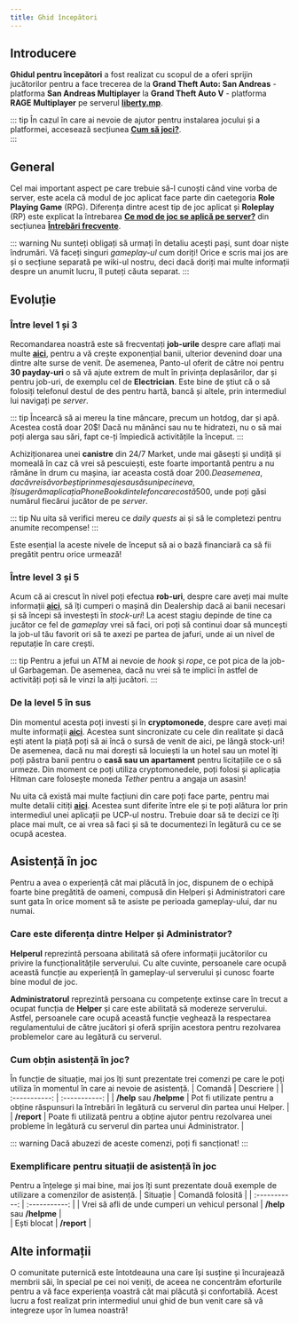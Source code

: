 ```yaml
---
title: Ghid începători
---
```


## Introducere

**Ghidul pentru începători** a fost realizat cu scopul de a oferi sprijin jucătorilor pentru a face trecerea de la **Grand Theft Auto: San Andreas** - platforma **San Andreas Multiplayer** la **Grand Theft Auto V** - platforma **RAGE Multiplayer** pe serverul **[liberty.mp](https://liberty.mp)**. 

::: tip
În cazul în care ai nevoie de ajutor pentru instalarea jocului și a platformei, accesează secțiunea **[Cum să joci?](./how-to-play)**.  
:::

## General

Cel mai important aspect pe care trebuie să-l cunoști când vine vorba de server, este acela că modul de joc aplicat face parte din caetegoria **Role Playing Game** (RPG). Diferența dintre acest tip de joc aplicat și **Roleplay** (RP) este explicat la întrebarea **[Ce mod de joc se aplică pe server?](./faq#ce-mod-de-joc-se-aplica-pe-server)** din secțiunea **[Întrebări frecvente](./faq)**.

::: warning
Nu sunteți obligați să urmați în detaliu acești pași, sunt doar niște îndrumări. Vă faceți singuri *gameplay-ul* cum doriți! Orice e scris mai jos are și o secțiune separată pe wiki-ul nostru, deci dacă doriți mai multe informații despre un anumit lucru, îl puteți căuta separat.
:::

## Evoluție 

### Între level 1 și 3

Recomandarea noastră este să frecventați **job-urile** despre care aflați mai multe [**aici**](./jobs), pentru a vă crește exponențial banii, ulterior devenind doar una dintre alte surse de venit. De asemenea, Panto-ul oferit de către noi pentru **30 payday-uri** o să vă ajute extrem de mult în privința deplasărilor, dar și pentru job-uri, de exemplu cel de **Electrician**. Este bine de știut că o să folosiți telefonul destul de des pentru hartă, bancă și altele, prin intermediul lui navigați pe *server*.

::: tip
Încearcă să ai mereu la tine mâncare, precum un hotdog, dar și apă. Acestea costă doar 20$! Dacă nu mănânci sau nu te hidratezi, nu o să mai poți alerga sau sări, fapt ce-ți împiedică activitățile la început.
:::

Achiziționarea unei **canistre** din 24/7 Market, unde mai găsești și undiță și momeală în caz că vrei să pescuiești, este foarte importantă pentru a nu rămâne în drum cu mașina, iar aceasta costă doar 200$. De asemenea, dacă vrei să vorbești prin mesaje sau să suni pe cineva, îți sugerăm aplicația PhoneBook din telefon care costă 500$, unde poți găsi numărul fiecărui jucător de pe *server*.

::: tip
Nu uita să verifici mereu ce *daily quests* ai și să le completezi pentru anumite recompense!
:::

Este esențial la aceste nivele de început să ai o bază financiară ca să fii pregătit pentru orice urmează!

### Între level 3 și 5

Acum că ai crescut în nivel poți efectua **rob-uri**, despre care aveți mai multe informații [**aici**](./general/atm-robbery), să îți cumperi o mașină din Dealership dacă ai banii necesari și să începi să investești în *stock-uri*! La acest stagiu depinde de tine ca jucător ce fel de *gameplay* vrei să faci, ori poți să continui doar să muncești la job-ul tău favorit ori să te axezi pe partea de jafuri, unde ai un nivel de reputație în care crești.

::: tip
Pentru a jefui un ATM ai nevoie de *hook* și *rope*, ce pot pica de la job-ul Garbageman. De asemenea, dacă nu vrei să te implici în astfel de activități poți să le vinzi la alți jucători.
:::


### De la level 5 în sus

Din momentul acesta poți investi și în **cryptomonede**, despre care aveți mai multe informații [**aici**](./economy/crypto). Acestea sunt sincronizate cu cele din realitate și dacă ești atent la piață poți să ai încă o sursă de venit de aici, pe lângă stock-uri! De asemenea, dacă nu mai dorești să locuiești la un hotel sau un motel îți poți păstra banii pentru o **casă sau un apartament** pentru licitațiile ce o să urmeze. Din moment ce poți utiliza cryptomonedele, poți folosi și aplicația Hitman care folosește moneda *Tether* pentru a angaja un asasin!

Nu uita că există mai multe facțiuni din care poți face parte, pentru mai multe detalii citiți [**aici**](./factions). Acestea sunt diferite între ele și te poți alătura lor prin intermediul unei aplicații pe UCP-ul nostru. Trebuie doar să te decizi ce îți place mai mult, ce ai vrea să faci și să te documentezi în legătură cu ce se ocupă acestea.


## Asistență în joc

Pentru a avea o experiență cât mai plăcută în joc, dispunem de o echipă foarte bine pregătită de oameni, compusă din Helperi și Administratori care sunt gata în orice moment să te asiste pe perioada gameplay-ului, dar nu numai.  

### Care este diferența dintre Helper și Administrator?  

**Helperul** reprezintă persoana abilitată să ofere informații jucătorilor cu privire la funcționalitățile serverului. Cu alte cuvinte, persoanele care ocupă această funcție au experiență în gameplay-ul serverului și cunosc foarte bine modul de joc.

**Administratorul** reprezintă persoana cu competențe extinse care în trecut a ocupat funcția de **Helper** și care este abilitată să modereze serverului. Astfel, persoanele care ocupă această funcție veghează la respectarea regulamentului de către jucători și oferă sprijin acestora pentru rezolvarea problemelor care au legătură cu serverul.  

### Cum obțin asistență în joc?   

În funcție de situație, mai jos îți sunt prezentate trei comenzi pe care le poți utiliza în momentul în care ai nevoie de asistență. 
| Comandă | Descriere |
| :-----------: | :-----------: | 
| **/help** sau **/helpme** | Pot fi utilizate pentru a obține răspunsuri la întrebări în legătură cu serverul din partea unui Helper. |  
| **/report** | Poate fi utilizată pentru a obține ajutor pentru rezolvarea unei probleme în legătură cu serverul din partea unui Administrator. |  

::: warning 
Dacă abuzezi de aceste comenzi, poți fi sancționat! 
::: 

### Exemplificare pentru situații de asistență în joc

Pentru a înțelege și mai bine, mai jos îți sunt prezentate două exemple de utilizare a comenzilor de asistență. 
| Situație | Comandă folosită |
| :-----------: | :-----------: | 
| Vrei să afli de unde cumperi un vehicul personal | **/help** sau **/helpme** |  
| Ești blocat | **/report** |  

## Alte informații  

O comunitate puternică este întotdeauna una care își susține și încurajează membrii săi, în special pe cei noi veniți, de aceea ne concentrăm eforturile pentru a vă face experiența voastră cât mai plăcută și confortabilă. Acest lucru a fost realizat prin intermediul unui ghid de bun venit care să vă integreze ușor în lumea noastră! 


